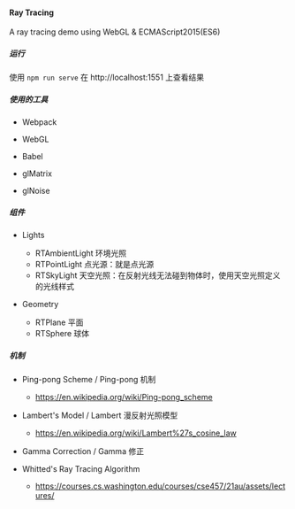 #### Ray Tracing
A ray tracing demo using WebGL & ECMAScript2015(ES6)



##### 运行
使用 `npm run serve` 在  http://localhost:1551 上查看结果



##### 使用的工具
- Webpack

- WebGL

- Babel

- glMatrix

- glNoise

  

##### 组件

- Lights

  - RTAmbientLight 环境光照
  - RTPointLight 点光源：就是点光源
  - RTSkyLight 天空光照：在反射光线无法碰到物体时，使用天空光照定义的光线样式

- Geometry

  - RTPlane 平面
  - RTSphere 球体

  

##### 机制

- Ping-pong Scheme / Ping-pong 机制

  - https://en.wikipedia.org/wiki/Ping-pong_scheme
  
- Lambert's Model  / Lambert 漫反射光照模型
  - https://en.wikipedia.org/wiki/Lambert%27s_cosine_law
  
- Gamma Correction / Gamma 修正

- Whitted's Ray Tracing Algorithm 

  - https://courses.cs.washington.edu/courses/cse457/21au/assets/lectures/

  


